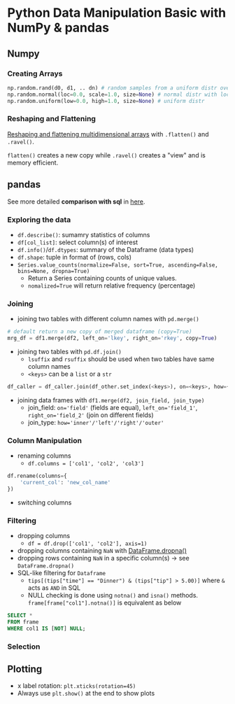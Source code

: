 # Python Data Manipulation Basic with NumPy & pandas

## Numpy
### Creating Arrays
```python
np.random.rand(d0, d1, .. dn) # random samples from a uniform distr over [0, 1)
np.random.normal(loc=0.0, scale=1.0, size=None) # normal distr with loc(mean) and scale()
np.random.uniform(low=0.0, high=1.0, size=None) # uniform distr
```

### Reshaping and Flattening
[Reshaping and flattening multidimensional arrays](https://numpy.org/devdocs/user/absolute_beginners.html#reshaping-and-flattening-multidimensional-arrays) with `.flatten()` and `.ravel()`.

`flatten()` creates a new copy while `.ravel()` creates a "view" and is memory efficient.


## pandas
See more detailed **comparison with sql** in [here](https://pandas.pydata.org/docs/getting_started/comparison/comparison_with_sql.html).

### Exploring the data
* `df.describe()`: sumamry statistics of columns
* `df[col_list]`: select column(s) of interest
* `df.info()`/`df.dtypes`: summary of the Dataframe (data types)
* `df.shape`: tuple in format of (rows, cols)
* `Series.value_counts(normalize=False, sort=True, ascending=False, bins=None, dropna=True)`
    * Return a Series containing counts of unique values.
    * `nomalized=True` will return relative frequency (percentage)

### Joining
* joining two tables with different column names with `pd.merge()`
```python
# default return a new copy of merged dataframe (copy=True)
mrg_df = df1.merge(df2, left_on='lkey', right_on='rkey', copy=True)
```
* joining two tables with `pd.df.join()`
    * `lsuffix` and `rsuffix` should be used when two tables have same column names
    * `<keys>` can be a `list` or a `str`
```python
df_caller = df_caller.join(df_other.set_index(<keys>), on=<keys>, how={'left', 'right', 'inner', 'outer'}, lsuffix='_l', rsuffix='_r')
```

* joining data frames with  `df1.merge(df2, join_field, join_type)`
    * join_field: `on='field'` (fields are equal), `left_on='field_1'`, `right_on='field_2'` (join on different fields)
    * join_type: `how='inner'/'left'/'right'/'outer'`

### Column Manipulation
* renaming columns
    * `df.columns = ['col1', 'col2', 'col3']`
```python
df.rename(columns={
    'current_col': 'new_col_name'
})
```
* switching columns

### Filtering
* dropping columns
    * `df = df.drop(['col1', 'col2'], axis=1)`
* dropping columns containing `NaN` with [DataFrame.dropna()](https://pandas.pydata.org/docs/reference/api/pandas.DataFrame.dropna.html)
* dropping rows containing `NaN` in a specific column(s) -> see `DataFrame.dropna()`
* SQL-like filtering for `Dataframe`
    * `tips[(tips["time"] == "Dinner") & (tips["tip"] > 5.00)]` where `&` acts as `AND` in SQL
    * NULL checking is done using `notna()` and `isna()` methods. `frame[frame["col1"].notna()]` is equivalent as below
```sql
SELECT *
FROM frame
WHERE col1 IS [NOT] NULL;
```

### Selection

## Plotting
* x label rotation: `plt.xticks(rotation=45)`
* Always use `plt.show()` at the end to show plots